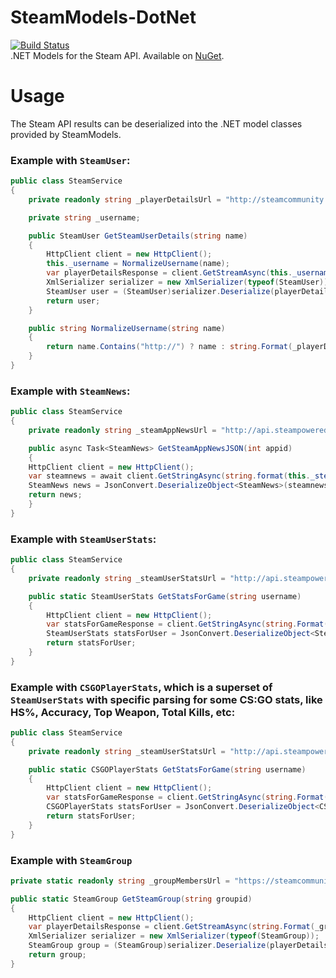 # SteamModels-DotNet
[![Build Status](https://dev.azure.com/BellumGens/Bellum%20Gens/_apis/build/status/BellumGens.SteamModels-DotNet?branchName=master)](https://dev.azure.com/BellumGens/Bellum%20Gens/_build/latest?definitionId=3&branchName=master)  
.NET Models for the Steam API. Available on [NuGet](https://www.nuget.org/packages/SteamModels/).

# Usage
The Steam API results can be deserialized into the .NET model classes provided by SteamModels.  

### Example with `SteamUser`:

```C#
public class SteamService
{
    private readonly string _playerDetailsUrl = "http://steamcommunity.com/id/{0}/?xml=1";

    private string _username;

    public SteamUser GetSteamUserDetails(string name)
    {
        HttpClient client = new HttpClient();
        this._username = NormalizeUsername(name);
        var playerDetailsResponse = client.GetStreamAsync(this._username);
        XmlSerializer serializer = new XmlSerializer(typeof(SteamUser));
        SteamUser user = (SteamUser)serializer.Deserialize(playerDetailsResponse.Result);
        return user;
    }

    public string NormalizeUsername(string name)
    {
        return name.Contains("http://") ? name : string.Format(_playerDetailsUrl, name);
    }
}
```

### Example with `SteamNews`:

```C#
public class SteamService
{
    private readonly string _steamAppNewsUrl = "http://api.steampowered.com/ISteamNews/GetNewsForApp/v0002/?appid={0}&maxlength=300&format=json";

    public async Task<SteamNews> GetSteamAppNewsJSON(int appid)
    {
	HttpClient client = new HttpClient();
	var steamnews = await client.GetStringAsync(string.format(this._steamAppNewsUrl, appid));
	SteamNews news = JsonConvert.DeserializeObject<SteamNews>(steamnews);
	return news;
    }
}
```

### Example with `SteamUserStats`:

```C#
public class SteamService
{
    private readonly string _steamUserStatsUrl = "http://api.steampowered.com/ISteamUserStats/GetUserStatsForGame/v0002/?appid={0}&key={1}&steamid={2}&format=json";

    public static SteamUserStats GetStatsForGame(string username)
    {
        HttpClient client = new HttpClient();
        var statsForGameResponse = client.GetStringAsync(string.Format(_steamUserStatsUrl, SteamInfo.Config.gameId, SteamInfo.Config.steamApiKey, username));
        SteamUserStats statsForUser = JsonConvert.DeserializeObject<SteamUserStats>(statsForGameResponse.Result);
        return statsForUser;
    }
}
```

### Example with `CSGOPlayerStats`, which is a superset of `SteamUserStats` with specific parsing for some CS:GO stats, like HS%, Accuracy, Top Weapon, Total Kills, etc:

```C#
public class SteamService
{
    private readonly string _steamUserStatsUrl = "http://api.steampowered.com/ISteamUserStats/GetUserStatsForGame/v0002/?appid={0}&key={1}&steamid={2}&format=json";

    public static CSGOPlayerStats GetStatsForGame(string username)
    {
        HttpClient client = new HttpClient();
        var statsForGameResponse = client.GetStringAsync(string.Format(_steamUserStatsUrl, 730, SteamInfo.Config.steamApiKey, username));
        CSGOPlayerStats statsForUser = JsonConvert.DeserializeObject<CSGOPlayerStats>(statsForGameResponse.Result);
        return statsForUser;
    }
}
```

### Example with `SteamGroup`

```C#
private static readonly string _groupMembersUrl = "https://steamcommunity.com/gid/{0}/memberslistxml/?xml=1";

public static SteamGroup GetSteamGroup(string groupid)
{
    HttpClient client = new HttpClient();
    var playerDetailsResponse = client.GetStreamAsync(string.Format(_groupMembersUrl, groupid));
    XmlSerializer serializer = new XmlSerializer(typeof(SteamGroup));
    SteamGroup group = (SteamGroup)serializer.Deserialize(playerDetailsResponse.Result);
    return group;
}
```
